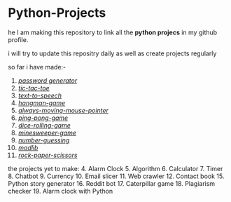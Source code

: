 # Python-Projects
he
I am making this repository to link all the **python projecs** in my github profile.

i will try to update this repositry daily as well as create projects regularly

so far i have made:-
1. [*password generator*](https://github.com/aakarsh27/password-generator)
2. [*tic-tac-toe*](https://github.com/aakarsh27/tic-tac-toe-game)
3. [*text-to-speech*](https://github.com/aakarsh27/text-to-speech)
4. [*hangman-game*](https://github.com/aakarsh27/hangman)
5. [*always-moving-mouse-pointer*](https://github.com/aakarsh27/always-moving-mouse-pointer)
6. [*ping-pong-game*](https://github.com/aakarsh27/ping-pong-game)
7. [*dice-rolling-game*](https://github.com/aakarsh27/dice-roller)
8. [*minesweeper-game*](https://github.com/aakarsh27/minesweeper)
10. [*number-guessing*](https://github.com/aakarsh27/Guess-the-number)
11. [*madlib*](https://github.com/aakarsh27/Madlib-Game)
12. [*rock-paper-scissors*](https://github.com/aakarsh27/rock-paper-scissor)


the projects yet to make: 
4. Alarm Clock
5. Algorithm
6. Calculator
7. Timer
8. Chatbot
9. Currency
10. Email slicer
11. Web crawler
12. Contact book
15. Python story generator
16. Reddit bot
17. Caterpillar game
18. Plagiarism checker
19. Alarm clock with Python
